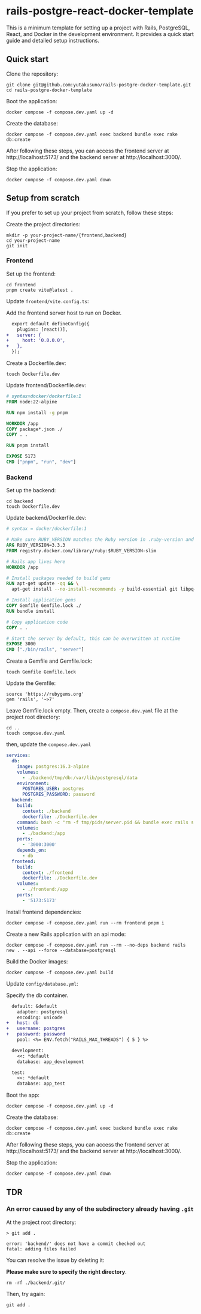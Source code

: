 # rails-postgre-react-docker-template

This is a minimum template for setting up a project with Rails, PostgreSQL, React, and Docker in the development environment. It provides a quick start guide and detailed setup instructions.

## Quick start

Clone the repository:

```
git clone git@github.com:yutakusuno/rails-postgre-docker-template.git
cd rails-postgre-docker-template
```

Boot the application:

```
docker compose -f compose.dev.yaml up -d
```

Create the database:

```
docker compose -f compose.dev.yaml exec backend bundle exec rake db:create
```

After following these steps, you can access the frontend server at http://localhost:5173/ and the backend server at http://localhost:3000/.

Stop the application:

```
docker compose -f compose.dev.yaml down
```

## Setup from scratch

If you prefer to set up your project from scratch, follow these steps:

Create the project directories:

```
mkdir -p your-project-name/{frontend,backend}
cd your-project-name
git init
```

### Frontend

Set up the frontend:

```
cd frontend
pnpm create vite@latest .
```

Update `frontend/vite.config.ts`:

Add the frontend server host to run on Docker.

```diff
  export default defineConfig({
    plugins: [react()],
+   server: {
+     host: '0.0.0.0',
+   },
  });
```

Create a Dockerfile.dev:

```
touch Dockerfile.dev
```

Update frontend/Dockerfile.dev:

```dockerfile
# syntax=docker/dockerfile:1
FROM node:22-alpine

RUN npm install -g pnpm

WORKDIR /app
COPY package*.json ./
COPY . .

RUN pnpm install

EXPOSE 5173
CMD ["pnpm", "run", "dev"]
```

### Backend

Set up the backend:

```
cd backend
touch Dockerfile.dev
```

Update backend/Dockerfile.dev:

```dockerfile
# syntax = docker/dockerfile:1

# Make sure RUBY_VERSION matches the Ruby version in .ruby-version and Gemfile
ARG RUBY_VERSION=3.3.3
FROM registry.docker.com/library/ruby:$RUBY_VERSION-slim

# Rails app lives here
WORKDIR /app

# Install packages needed to build gems
RUN apt-get update -qq && \
  apt-get install --no-install-recommends -y build-essential git libpq-dev libvips pkg-config

# Install application gems
COPY Gemfile Gemfile.lock ./
RUN bundle install

# Copy application code
COPY . .

# Start the server by default, this can be overwritten at runtime
EXPOSE 3000
CMD ["./bin/rails", "server"]
```

Create a Gemfile and Gemfile.lock:

```
touch Gemfile Gemfile.lock
```

Update the Gemfile:

```
source 'https://rubygems.org'
gem 'rails', '~>7'
```

Leave Gemfile.lock empty. Then, create a `compose.dev.yaml` file at the project root directory:

```
cd ..
touch compose.dev.yaml
```

then, update the `compose.dev.yaml`

```yaml
services:
  db:
    image: postgres:16.3-alpine
    volumes:
      - ./backend/tmp/db:/var/lib/postgresql/data
    environment:
      POSTGRES_USER: postgres
      POSTGRES_PASSWORD: password
  backend:
    build:
      context: ./backend
      dockerfile: ./Dockerfile.dev
    command: bash -c "rm -f tmp/pids/server.pid && bundle exec rails s -p 3000 -b '0.0.0.0'"
    volumes:
      - ./backend:/app
    ports:
      - '3000:3000'
    depends_on:
      - db
  frontend:
    build:
      context: ./frontend
      dockerfile: ./Dockerfile.dev
    volumes:
      - ./frontend:/app
    ports:
      - '5173:5173'
```

Install frontend dependencies:

```
docker compose -f compose.dev.yaml run --rm frontend pnpm i
```

Create a new Rails application with an api mode:

```
docker compose -f compose.dev.yaml run --rm --no-deps backend rails new . --api --force --database=postgresql
```

Build the Docker images:

```
docker compose -f compose.dev.yaml build
```

Update `config/database.yml`:

Specify the db container.

```diff
  default: &default
    adapter: postgresql
    encoding: unicode
+   host: db
+   username: postgres
+   password: password
    pool: <%= ENV.fetch("RAILS_MAX_THREADS") { 5 } %>

  development:
    <<: *default
    database: app_development

  test:
    <<: *default
    database: app_test
```

Boot the app:

```
docker compose -f compose.dev.yaml up -d
```

Create the database:

```
docker compose -f compose.dev.yaml exec backend bundle exec rake db:create
```

After following these steps, you can access the frontend server at http://localhost:5173/ and the backend server at http://localhost:3000/.

Stop the application:

```
docker compose -f compose.dev.yaml down
```

## TDR

### An error caused by any of the subdirectory already having `.git`

At the project root directory:

```
> git add .

error: 'backend/' does not have a commit checked out
fatal: adding files failed
```

You can resolve the issue by deleting it:

**Please make sure to specify the right directory**.

```
rm -rf ./backend/.git/
```

Then, try again:

```
git add .
```
